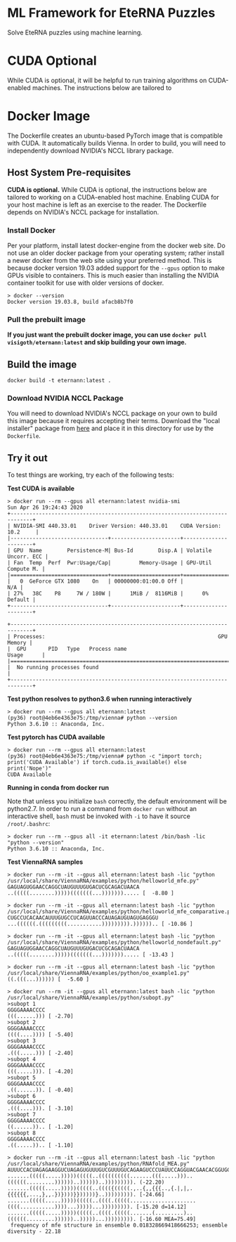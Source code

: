 # ML Framework for EteRNA Puzzles

Solve EteRNA puzzles using machine learning.

# CUDA Optional

While CUDA is optional, it will be helpful to run training algorithms on CUDA-enabled machines. The instructions below are tailored to 

# Docker Image

The Dockerfile creates an ubuntu-based PyTorch image that is compatible with CUDA. It automatically builds Vienna. In order to build, you will need to independently download NVIDIA's NCCL library package.

## Host System Pre-requisites

**CUDA is optional.** While CUDA is optional, the instructions below are tailored to working on a CUDA-enabled host machine. Enabling CUDA for your host machine is left as an exercise to the reader. The Dockerfile depends on NVIDIA's NCCL package for installation.

### Install Docker

Per your platform, install latest docker-engine from the docker web site. Do not use an older docker package from your operating system; rather install a newer docker from the web site using your preferred method. This is because docker version 19.03 added support for the `--gpus` option to make GPUs visible to containers. This is much easier than installing the NVIDIA container toolkit for use with older versions of docker.

```
> docker --version
Docker version 19.03.8, build afacb8b7f0
```

### Pull the prebuilt image

**If you just want the prebuilt docker image, you can use `docker pull visigoth/eternann:latest` and skip building your own image.**

## Build the image

`docker build -t eternann:latest .`

### Download NVIDIA NCCL Package

You will need to download NVIDIA's NCCL package on your own to build this image because it requires accepting their terms. Download the "local installer" package from [here](https://developer.nvidia.com/nccl/nccl-download) and place it in this directory for use by the `Dockerfile`.

## Try it out

To test things are working, try each of the following tests:

**Test CUDA is available**

```
> docker run --rm --gpus all eternann:latest nvidia-smi
Sun Apr 26 19:24:43 2020
+-----------------------------------------------------------------------------+
| NVIDIA-SMI 440.33.01    Driver Version: 440.33.01    CUDA Version: 10.2     |
|-------------------------------+----------------------+----------------------+
| GPU  Name        Persistence-M| Bus-Id        Disp.A | Volatile Uncorr. ECC |
| Fan  Temp  Perf  Pwr:Usage/Cap|         Memory-Usage | GPU-Util  Compute M. |
|===============================+======================+======================|
|   0  GeForce GTX 1080    On   | 00000000:01:00.0 Off |                  N/A |
| 27%   38C    P8     7W / 180W |      1MiB /  8116MiB |      0%      Default |
+-------------------------------+----------------------+----------------------+

+-----------------------------------------------------------------------------+
| Processes:                                                       GPU Memory |
|  GPU       PID   Type   Process name                             Usage      |
|=============================================================================|
|  No running processes found                                                 |
+-----------------------------------------------------------------------------+
```

**Test python resolves to python3.6 when running interactively**

```
> docker run --rm --gpus all eternann:latest
(py36) root@4eb6e4363e75:/tmp/vienna# python --version
Python 3.6.10 :: Anaconda, Inc.
```

**Test pytorch has CUDA available**

```
> docker run --rm --gpus all eternann:latest
(py36) root@4eb6e4363e75:/tmp/vienna# python -c "import torch; print('CUDA Available') if torch.cuda.is_available() else print('Nope')"
CUDA Available
```

**Running in conda from docker run**

Note that unless you initialize `bash` correctly, the default environment will be python2.7. In order to run a command from `docker run` without an interactive shell, `bash` must be invoked with `-i` to have it source `/root/.bashrc`:

```
> docker run --rm --gpus all -it eternann:latest /bin/bash -lic "python --version"
Python 3.6.10 :: Anaconda, Inc.
```

**Test ViennaRNA samples**

```
> docker run --rm -it --gpus all eternann:latest bash -lic "python /usr/local/share/ViennaRNA/examples/python/helloworld_mfe.py"
GAGUAGUGGAACCAGGCUAUGUUUGUGACUCGCAGACUAACA
..(((((........)))))(((((((...)))))))..... [  -8.80 ]

> docker run --rm -it --gpus all eternann:latest bash -lic "python /usr/local/share/ViennaRNA/examples/python/helloworld_mfe_comparative.py"
CUGCCUCACAACAUUUGUGCCUCAGUUACCCAUAGAUGUAGUGAGGGU
...((((((.(((((((((...........))))))))).)))))).. [ -10.86 ]

> docker run --rm -it --gpus all eternann:latest bash -lic "python /usr/local/share/ViennaRNA/examples/python/helloworld_nondefault.py"
GAGUAGUGGAACCAGGCUAUGUUUGUGACUCGCAGACUAACA
..(((((........)))))(((((((...)))))))..... [ -13.43 ]

> docker run --rm -it --gpus all eternann:latest bash -lic "python /usr/local/share/ViennaRNA/examples/python/oo_example1.py"
((.(((...)))))) [  -5.60 ]

> docker run --rm -it --gpus all eternann:latest bash -lic "python /usr/local/share/ViennaRNA/examples/python/subopt.py"
>subopt 1
GGGGAAAACCCC
(((......))) [ -2.70]
>subopt 2
GGGGAAAACCCC
((((....)))) [ -5.40]
>subopt 3
GGGGAAAACCCC
.(((.....))) [ -2.40]
>subopt 4
GGGGAAAACCCC
(((.....))). [ -4.20]
>subopt 5
GGGGAAAACCCC
.((......)). [ -0.40]
>subopt 6
GGGGAAAACCCC
.(((....))). [ -3.10]
>subopt 7
GGGGAAAACCCC
((......)).. [ -1.20]
>subopt 8
GGGGAAAACCCC
.((.....)).. [ -1.10]

> docker run --rm -it --gpus all eternann:latest bash -lic "python /usr/local/share/ViennaRNA/examples/python/RNAfold_MEA.py"
AUUUCCACUAGAGAAGGUCUAGAGUGUUUGUCGUUUGUCAGAAGUCCCUAUUCCAGGUACGAACACGGUGGAUAUGUUCGACGACAGGAUCGGCGCACUA
.......(((((.....)))))(((((..((((((((((.......(((.....)))..((((((.........))))))..))))))..))))))))). (-22.20)
.......(((((.....)))))(((((..(((({(((((.,..{,,{{{..,{.|,|,.{{{{{{,...,},,.})})))}})))))}..))))))))). [-24.66]
.......(((((.....)))))(((((..((((.(((((.....................((((...........))))...)))))...))))))))). [-15.20 d=14.12]
.......(((((.....)))))(((((..((((.(((((.......(.........)..((((((.........))))))..)))))...))))))))). [-16.60 MEA=75.49]
 frequency of mfe structure in ensemble 0.018328669418666253; ensemble diversity - 22.18
```

